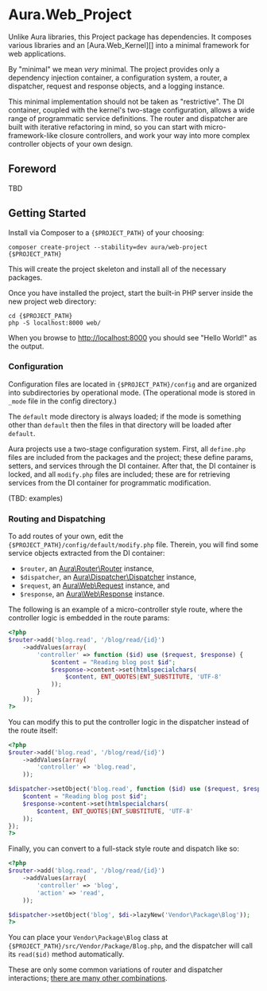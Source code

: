 # Aura.Web_Project

Unlike Aura libraries, this Project package has dependencies. It composes
various libraries and an [Aura.Web_Kernel][] into a minimal framework for
web applications.

By "minimal" we mean *very* minimal. The project provides only a dependency
injection container, a configuration system, a router, a dispatcher, request
and response objects, and a logging instance.

This minimal implementation should not be taken as "restrictive". The DI
container, coupled with the kernel's two-stage configuration, allows a wide
range of programmatic service definitions. The router and dispatcher are built
with iterative refactoring in mind, so you can start with micro-framework-like
closure controllers, and work your way into more complex controller objects of
your own design.

## Foreword

TBD

## Getting Started

Install via Composer to a `{$PROJECT_PATH}` of your choosing:

    composer create-project --stability=dev aura/web-project {$PROJECT_PATH}
    
This will create the project skeleton and install all of the necessary
packages.

Once you have installed the project, start the built-in PHP server inside the
new project web directory:

    cd {$PROJECT_PATH}
    php -S localhost:8000 web/

When you browse to <http://localhost:8000> you should see "Hello World!" as
the output.

### Configuration

Configuration files are located in `{$PROJECT_PATH}/config` and are organized
into subdirectories by operational mode.  (The operational mode is stored in
`_mode` file in the config directory.)

The `default` mode directory is always loaded; if the mode is something other
than `default` then the files in that directory will be loaded after `default`.

Aura projects use a two-stage configuration system.  First, all `define.php`
files are included from the packages and the project; these define params,
setters, and services through the DI container. After that, the DI container
is locked, and all `modify.php` files are included; these are for retrieving
services from the DI container for programmatic modification.

(TBD: examples)


### Routing and Dispatching

To add routes of your own, edit the
`{$PROJECT_PATH}/config/default/modify.php` file. Therein, you will find some
service objects extracted from the DI container:

- `$router`, an [Aura\Router\Router][] instance,
- `$dispatcher`, an [Aura\Dispatcher\Dispatcher][] instance,
- `$request`, an [Aura\Web\Request][] instance, and
- `$response`, an [Aura\Web\Response][] instance.


[Aura\Router\Router]: https://github.com/auraphp/Aura.Router/tree/develop-2
[Aura\Dispatcher\Dispatcher]: https://github.com/auraphp/Aura.Dispatcher/tree/develop-2
[Aura\Web\Request]: https://github.com/auraphp/Aura.Web/tree/develop-2/README-REQUEST.md
[Aura\Web\Response]: https://github.com/auraphp/Aura.Web/tree/develop-2/README-RESPONSE.md

The following is an example of a micro-controller style route, where the
controller logic is embedded in the route params:

```php
<?php
$router->add('blog.read', '/blog/read/{id}')
    ->addValues(array(
        'controller' => function ($id) use ($request, $response) {
            $content = "Reading blog post $id";
            $response->content->set(htmlspecialchars(
                $content, ENT_QUOTES|ENT_SUBSTITUTE, 'UTF-8'
            ));
        }
    ));
?>
```

You can modify this to put the controller logic in the dispatcher instead of
the route itself:

```php
<?php
$router->add('blog.read', '/blog/read/{id}')
    ->addValues(array(
        'controller' => 'blog.read',
    ));

$dispatcher->setObject('blog.read', function ($id) use ($request, $response) {
    $content = "Reading blog post $id";
    $response->content->set(htmlspecialchars(
        $content, ENT_QUOTES|ENT_SUBSTITUTE, 'UTF-8'
    ));
});
?>
```

Finally, you can convert to a full-stack style route and dispatch like so:

```php
<?php
$router->add('blog.read', '/blog/read/{id}')
    ->addValues(array(
        'controller' => 'blog',
        'action' => 'read',
    ));

$dispatcher->setObject('blog', $di->lazyNew('Vendor\Package\Blog'));
?>
```

You can place your `Vendor\Package\Blog` class at
`{$PROJECT_PATH}/src/Vendor/Package/Blog.php`, and the dispatcher will call
its `read($id)` method automatically.

These are only some common variations of router and dispatcher interactions;
[there are many other combinations][].

[there are many other combinations]: https://github.com/auraphp/Aura.Dispatcher/tree/develop-2#refactoring-to-architecture-changes
